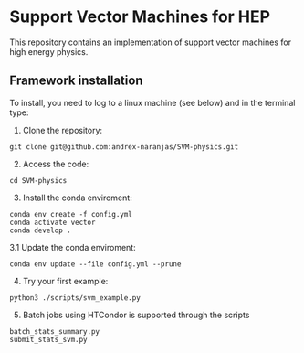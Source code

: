 # Support Vector Machines for HEP

This repository contains an implementation of support vector machines for high energy physics.

## Framework installation


To install, you need to log to a linux machine (see below) and in the terminal type:

1. Clone the repository:
  ```
  git clone git@github.com:andrex-naranjas/SVM-physics.git
  ```
2. Access the code:
  ```
  cd SVM-physics
  ```

3. Install the conda enviroment:
  ```
  conda env create -f config.yml
  conda activate vector
  conda develop .
  ```
  
3.1 Update the conda enviroment:
   ```
   conda env update --file config.yml --prune
   ```

4. Try your first example:
  ```
  python3 ./scripts/svm_example.py
  ```

5. Batch jobs using HTCondor is supported through the scripts
  ```
  batch_stats_summary.py
  submit_stats_svm.py
  ```
